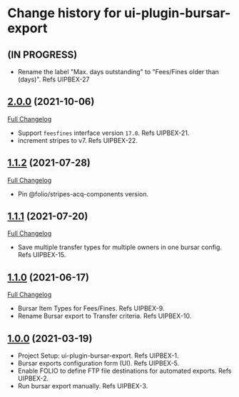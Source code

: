 # Change history for ui-plugin-bursar-export

## (IN PROGRESS)

* Rename the label "Max. days outstanding" to "Fees/Fines older than (days)". Refs UIPBEX-27

## [2.0.0](https://github.com/folio-org/ui-plugin-bursar-export/tree/v2.0.0) (2021-10-06)
[Full Changelog](https://github.com/folio-org/ui-plugin-bursar-export/compare/v1.1.2...v2.0.0)
* Support `feesfines` interface version `17.0`. Refs UIPBEX-21.
* increment stripes to v7. Refs UIPBEX-22.

## [1.1.2](https://github.com/folio-org/ui-plugin-bursar-export/tree/v1.1.2) (2021-07-28)
[Full Changelog](https://github.com/folio-org/ui-plugin-bursar-export/compare/v1.1.1...v1.1.2)

* Pin @folio/stripes-acq-components version.

## [1.1.1](https://github.com/folio-org/ui-plugin-bursar-export/tree/v1.1.1) (2021-07-20)
[Full Changelog](https://github.com/folio-org/ui-plugin-bursar-export/compare/v1.1.0...v1.1.1)

* Save multiple transfer types for multiple owners in one bursar config. Refs UIPBEX-15.

## [1.1.0](https://github.com/folio-org/ui-plugin-bursar-export/tree/v1.1.0) (2021-06-17)
[Full Changelog](https://github.com/folio-org/ui-plugin-bursar-export/compare/v1.0.0...v1.1.0)

* Bursar Item Types for Fees/Fines. Refs UIPBEX-9.
* Rename Bursar export to Transfer criteria. Refs UIPBEX-10.

## [1.0.0](https://github.com/folio-org/ui-plugin-bursar-export/tree/v1.0.0) (2021-03-19)

* Project Setup: ui-plugin-bursar-export. Refs UIPBEX-1.
* Bursar exports configuration form (UI). Refs UIPBEX-5.
* Enable FOLIO to define FTP file destinations for automated exports. Refs UIPBEX-2.
* Run bursar export manually. Refs UIPBEX-3.
